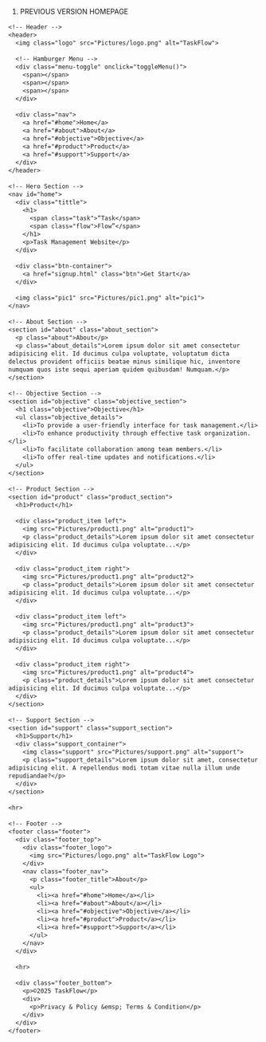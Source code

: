 1. PREVIOUS VERSION HOMEPAGE

<!DOCTYPE html>
<html lang="en">
<head>
  <meta charset="UTF-8">
  <meta name="viewport" content="width=device-width, initial-scale=1.0">
  <title>homepage</title>
  <link rel="stylesheet" href="/RWDD-Assignment/Front-end/CSS/style.css">
</head>
<body>
  <div class="container">

    <!-- Header -->
    <header>
      <img class="logo" src="Pictures/logo.png" alt="TaskFlow">
      
      <!-- Hamburger Menu -->
      <div class="menu-toggle" onclick="toggleMenu()">
        <span></span>
        <span></span>
        <span></span>
      </div>

      <div class="nav">
        <a href="#home">Home</a>
        <a href="#about">About</a>
        <a href="#objective">Objective</a>
        <a href="#product">Product</a>
        <a href="#support">Support</a>
      </div>
    </header>

    <!-- Hero Section -->
    <nav id="home">
      <div class="tittle">
        <h1>
          <span class="task">“Task</span>
          <span class="flow">Flow”</span>
        </h1>
        <p>Task Management Website</p>
      </div>

      <div class="btn-container">
        <a href="signup.html" class="btn">Get Start</a>
      </div>

      <img class="pic1" src="Pictures/pic1.png" alt="pic1">
    </nav>

    <!-- About Section -->
    <section id="about" class="about_section">
      <p class="about">About</p>
      <p class="about_details">Lorem ipsum dolor sit amet consectetur adipisicing elit. Id ducimus culpa voluptate, voluptatum dicta delectus provident officiis beatae minus similique hic, inventore numquam quos iste sequi aperiam quidem quibusdam! Numquam.</p>
    </section>

    <!-- Objective Section -->
    <section id="objective" class="objective_section">
      <h1 class="objective">Objective</h1>
      <ul class="objective_details">
        <li>To provide a user-friendly interface for task management.</li>
        <li>To enhance productivity through effective task organization.</li>
        <li>To facilitate collaboration among team members.</li>
        <li>To offer real-time updates and notifications.</li>
      </ul>
    </section>

    <!-- Product Section -->
    <section id="product" class="product_section">
      <h1>Product</h1>

      <div class="product_item left">
        <img src="Pictures/product1.png" alt="product1">
        <p class="product_details">Lorem ipsum dolor sit amet consectetur adipisicing elit. Id ducimus culpa voluptate...</p>
      </div>

      <div class="product_item right">
        <img src="Pictures/product1.png" alt="product2">
        <p class="product_details">Lorem ipsum dolor sit amet consectetur adipisicing elit. Id ducimus culpa voluptate...</p>
      </div>

      <div class="product_item left">
        <img src="Pictures/product1.png" alt="product3">
        <p class="product_details">Lorem ipsum dolor sit amet consectetur adipisicing elit. Id ducimus culpa voluptate...</p>
      </div>

      <div class="product_item right">
        <img src="Pictures/product1.png" alt="product4">
        <p class="product_details">Lorem ipsum dolor sit amet consectetur adipisicing elit. Id ducimus culpa voluptate...</p>
      </div>
    </section>

    <!-- Support Section -->
    <section id="support" class="support_section">
      <h1>Support</h1>
      <div class="support_container">
        <img class="support" src="Pictures/support.png" alt="support">
        <p class="support_details">Lorem ipsum dolor sit amet, consectetur adipisicing elit. A repellendus modi totam vitae nulla illum unde repudiandae?</p>
      </div>
    </section>

    <hr>

    <!-- Footer -->
    <footer class="footer">
      <div class="footer_top">
        <div class="footer_logo">
          <img src="Pictures/logo.png" alt="TaskFlow Logo">
        </div>
        <nav class="footer_nav">
          <p class="footer_title">About</p>
          <ul>
            <li><a href="#home">Home</a></li>
            <li><a href="#about">About</a></li>
            <li><a href="#objective">Objective</a></li>
            <li><a href="#product">Product</a></li>
            <li><a href="#support">Support</a></li>
          </ul>
        </nav>
      </div>

      <hr>

      <div class="footer_bottom">
        <p>©2025 TaskFlow</p>
        <div>
          <p>Privacy & Policy &emsp; Terms & Condition</p>
        </div>
      </div>
    </footer>
  </div>

  <!-- JS for hamburger menu -->
  <script src="/RWDD-Assignment/Front-end/JS/script.js"></script>
</body>
</html>